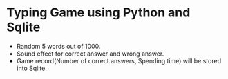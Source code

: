 # Typing Game using Python and Sqlite

* Random 5 words out of 1000.
* Sound effect for correct answer and wrong answer.
* Game record(Number of correct answers, Spending time) will be stored into Sqlite.